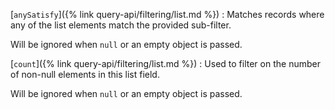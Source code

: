 [`anySatisfy`]({% link query-api/filtering/list.md %})
: Matches records where any of the list elements match the provided sub-filter.

  Will be ignored when `null` or an empty object is passed.

[`count`]({% link query-api/filtering/list.md %})
: Used to filter on the number of non-null elements in this list field.

  Will be ignored when `null` or an empty object is passed.
